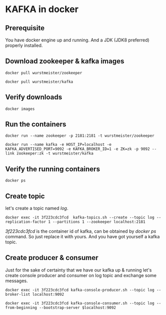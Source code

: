 # KAFKA in docker

## Prerequisite

You have docker engine up and running. And a JDK (JDK8 preferred) properly installed.

## Download zookeeper & kafka images

```
docker pull wurstmeister/zookeeper

docker pull wurstmeister/kafka
```

## Verify downloads

```
docker images
```

## Run the containers

```
docker run --name zookeeper -p 2181:2181 -t wurstmeister/zookeeper

docker run --name kafka -e HOST_IP=localhost -e KAFKA_ADVERTISED_PORT=9092 -e KAFKA_BROKER_ID=1 -e ZK=zk -p 9092 --link zookeeper:zk -t wurstmeister/kafka
```

## Verify the running containers

```
docker ps
```

## Create topic 

let's create a topic named *log*.

```
docker exec -it 3f223cdc3fcd  kafka-topics.sh --create --topic log --replication-factor 1 --partitions 1 --zookeeper localhost:2181
```

*3f223cdc3fcd* is the container id of kafka, can be obtained by *docker ps*
 command. So just replace it with yours. And you have got yourself a kafka topic.
 
 ## Create producer & consumer
 
 Just for the sake of certainty that we have our kafka up & running let's create console producer and consumer on log topic and exchange some messages.
 
 ```
 docker exec -it 3f223cdc3fcd kafka-console-producer.sh --topic log --broker-list localhost:9092
 
 docker exec -it 3f223cdc3fcd kafka-console-consumer.sh --topic log --from-beginning --bootstrap-server $localhost:9092
 
 ```
 
